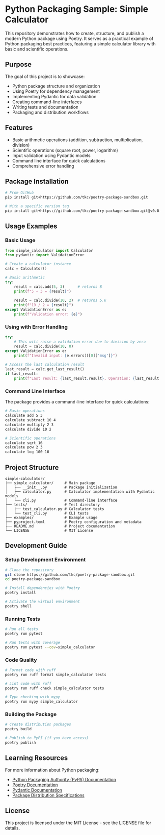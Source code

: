 # Python Packaging Sample: Simple Calculator

This repository demonstrates how to create, structure, and publish a modern Python package using Poetry. It serves as a practical example of Python packaging best practices, featuring a simple calculator library with basic and scientific operations.

## Purpose

The goal of this project is to showcase:

- Python package structure and organization
- Using Poetry for dependency management
- Implementing Pydantic for data validation
- Creating command-line interfaces
- Writing tests and documentation
- Packaging and distribution workflows

## Features

- Basic arithmetic operations (addition, subtraction, multiplication, division)
- Scientific operations (square root, power, logarithm)
- Input validation using Pydantic models
- Command line interface for quick calculations
- Comprehensive error handling

## Package Installation

```bash
# From GitHub
pip install git+https://github.com/tkc/poetry-package-sandbox.git

# With a specific version tag
pip install git+https://github.com/tkc/poetry-package-sandbox.git@v0.0.1
```

## Usage Examples

### Basic Usage

```python
from simple_calculator import Calculator
from pydantic import ValidationError

# Create a calculator instance
calc = Calculator()

# Basic arithmetic
try:
    result = calc.add(5, 3)      # returns 8
    print(f"5 + 3 = {result}")
    
    result = calc.divide(10, 2)  # returns 5.0
    print(f"10 / 2 = {result}")
except ValidationError as e:
    print(f"Validation error: {e}")
```

### Using with Error Handling

```python
try:
    # This will raise a validation error due to division by zero
    result = calc.divide(10, 0)
except ValidationError as e:
    print(f"Invalid input: {e.errors()[0]['msg']}")
    
# Access the last calculation result
last_result = calc.get_last_result()
if last_result:
    print(f"Last result: {last_result.result}, Operation: {last_result.operation}")
```

### Command Line Interface

The package provides a command-line interface for quick calculations:

```bash
# Basic operations
calculate add 5 3
calculate subtract 10 4
calculate multiply 2 3
calculate divide 10 2

# Scientific operations
calculate sqrt 16
calculate pow 2 3
calculate log 100 10
```

## Project Structure

```
simple-calculator/
├── simple_calculator/     # Main package
│   ├── __init__.py        # Package initialization
│   ├── calculator.py      # Calculator implementation with Pydantic models
│   └── cli.py             # Command-line interface
├── tests/                 # Test directory
│   ├── test_calculator.py # Calculator tests
│   └── test_cli.py        # CLI tests
├── examples/              # Example usage
├── pyproject.toml         # Poetry configuration and metadata
├── README.md              # Project documentation
└── LICENSE                # MIT License
```

## Development Guide

### Setup Development Environment

```bash
# Clone the repository
git clone https://github.com/tkc/poetry-package-sandbox.git
cd poetry-package-sandbox

# Install dependencies with Poetry
poetry install

# Activate the virtual environment
poetry shell
```

### Running Tests

```bash
# Run all tests
poetry run pytest

# Run tests with coverage
poetry run pytest --cov=simple_calculator
```

### Code Quality

```bash
# Format code with ruff
poetry run ruff format simple_calculator tests

# Lint code with ruff
poetry run ruff check simple_calculator tests

# Type checking with mypy
poetry run mypy simple_calculator
```

### Building the Package

```bash
# Create distribution packages
poetry build

# Publish to PyPI (if you have access)
poetry publish
```

## Learning Resources

For more information about Python packaging:

- [Python Packaging Authority (PyPA) Documentation](https://packaging.python.org/)
- [Poetry Documentation](https://python-poetry.org/docs/)
- [Pydantic Documentation](https://docs.pydantic.dev/)
- [Package Distribution Specifications](https://packaging.python.org/specifications/)

## License

This project is licensed under the MIT License - see the LICENSE file for details.
